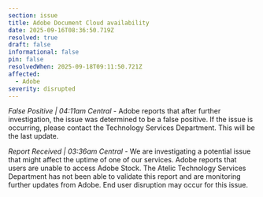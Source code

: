 ```yaml
---
section: issue
title: Adobe Document Cloud availability
date: 2025-09-16T08:36:50.719Z
resolved: true
draft: false
informational: false
pin: false
resolvedWhen: 2025-09-18T09:11:50.721Z
affected:
  - Adobe
severity: disrupted
---
```

*False Positive | 04:11am Central* - Adobe reports that after further investigation, the issue was determined to be a false positive. If the issue is occurring, please contact the Technology Services Department. This will be the last update.

*Report Received | 03:36am Central* - We are investigating a potential issue that might affect the uptime of one of our services. Adobe reports that users are unable to access Adobe Stock. The Atelic Technology Services Department has not been able to validate this report and are monitoring further updates from Adobe. End user disruption may occur for this issue.